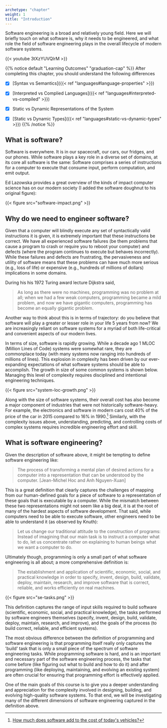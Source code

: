 ```yaml
---
archetype: "chapter"
weight: 1
title: "Introduction"
---
```


Software engineering is a broad and relatively young field. Here we will briefly touch on what software is, why it needs to be engineered, and what role the field of software engineering plays in the overall lifecycle of modern software systems.


{{< youtube 3tXzYUVQlrM >}}


{{% notice default "Learning Outcomes" "graduation-cap" %}}
After completing this chapter, you should understand the following differences

* [x] [Syntax vs Semantics]({{< ref "languages#language-properties" >}})
* [x] [Interpreted vs Complied Languages]({{< ref "languages#interpreted-vs-compiled" >}})
* [x] Static vs Dynamic Representations of the System
* [x] [Static vs Dynamic Types]({{< ref "languages#static-vs-dynamic-types" >}})
{{% /notice %}}


## What is software?

Software is everywhere. It is in our spacecraft, our cars, our fridges, and our phones. While software plays a key role in a diverse set of domains, at its core all software is the same: Software comprises a series of instructions for a computer to execute that consume input, perform computation, and emit output.

Ed Lazowska provides a great overview of the kinds of impact computer science has on our modern society (I added the software doughnut to his original figure):


{{< figure src="software-impact.png" >}}

## Why do we need to engineer software?

Given that a computer will blindly execute any set of syntactically valid instructions it is given, it is extremely important that these instructions be correct. We have all experienced software failures (be them problems that cause a program to crash or require you to reboot your computer) and defects (where the program continues to execute but behaves incorrectly). While these failures and defects are frustrating, the pervasiveness and utility of software means that these problems can have much more serious (e.g., loss of life) or expensive (e.g., hundreds of millions of dollars) implications in some domains.

During his his 1972 Turing award lecture Dijkstra said,

> As long as there were no machines, programming was no problem at all; when we had a few weak computers, programming became a mild problem, and now we have gigantic computers, programming has become an equally gigantic problem.

Another way to think about this is in terms of trajectory: do you believe that software will play a greater or lesser role in your life 5 years from now? We are increasingly reliant on software systems for a myriad of both life-critical and convenient aspects of our modern lives.

In terms of size, software is rapidly growing. While a decade ago 1 MLOC (Million Lines of Code) systems were somewhat rare, they are commonplace today (with many systems now ranging into hundreds of millions of lines). This explosion in complexity has been driven by our ever-expanding expectations of what software systems should be able to accomplish. The growth in size of some common systems is shown below. Managing this level of complexity requires disciplined and intentional engineering techniques.

{{< figure src="system-loc-growth.png" >}}

Along with the size of software systems, their overall cost has also become a major component of industries that were not historically software-heavy. For example, the electronics and software in modern cars cost 40% of the price of the car in 2015 compared to 16% in 1990.[^car-software] Similarly, with the complexity issues above, understanding, predicting, and controlling costs of complex systems requires incredible engineering effort and skill.

## What is software engineering?

Given the description of software above, it might be tempting to define software engineering like:

> The process of transforming a mental plan of desired actions for a computer into a representation that can be understood by the computer.
[Jean-Michel Hoc and Anh Nguyen-Xuan]

This is a great definition that clearly captures the challenges of mapping from our human-defined goals for a piece of software to a representation of these goals that is executable by a computer. While the mismatch between these two representations might not seem like a big deal, it is at the root of many of the hardest aspects of software development. That said, while computers need to be able to execute software, other engineers need to be able to understand it (as observed by Knuth):

> Let us change our traditional attitude to the construction of programs: Instead of imagining that our main task is to instruct a computer what to do, let us concentrate rather on explaining to human beings what we want a computer to do.


Ultimately though, programming is only a small part of what software engineering is all about; a more comprehensive definition is:

> The establishment and application of scientific, economic, social, and practical knowledge in order to specify, invent, design, build, validate, deploy, maintain, research, and improve software that is correct, reliable, and works efficiently on real machines.

{{< figure src="se-tasks.png" >}}

This definition captures the range of input skills required to build software (scientific, economic, social, and practical knowledge), the tasks performed by software engineers themselves (specify, invent, design, build, validate, deploy, maintain, research, and improve), and the goals of the process (to build correct, reliable, and efficient systems).

The most obvious difference between the definition of programming and software engineering is that programming itself really only captures the 'build' task that is only a small piece of the spectrum of software engineering tasks. While programming software is hard, and is an important and necessary part of the software engineering process, the tasks that come before (like figuring out what to build and how to do it) and after programming (like deploying, maintaining, and evolving an existing system) are often crucial for ensuring that programming effort is effectively applied.

One of the main goals of this course is to give you a deeper understanding and appreciation for the complexity involved in designing, building, and evolving high-quality software systems. To that end, we will be investigating many of the different dimensions of software engineering captured in the definition above.

[^car-software]: [How much does software add to the cost of today's vehicles?](http://www.autoblog.com/2010/06/08/how-much-does-software-add-to-the-cost-of-todays-vehicles-how/)

[//]: http://andrewbegel.com/info461/readings/history.html